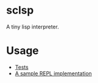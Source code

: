 # sclsp
A tiny lisp interpreter.

# Usage
- [Tests](https://github.com/Yukihito/sclsp/tree/master/src/test/scala/com/yukihitoho/sclsp/interpreter)
- [A sample REPL implementation](https://github.com/Yukihito/sclsp-samples/tree/master/src/main/scala/com/yukihitoho/sclspsamples/repl)
